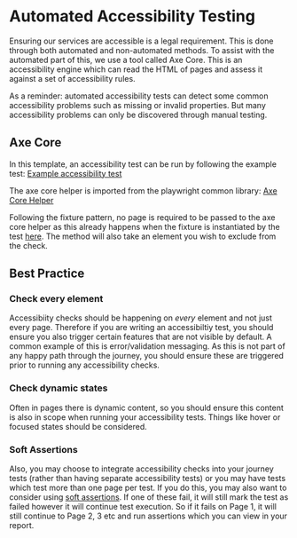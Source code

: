 # Automated Accessibility Testing

Ensuring our services are accessible is a legal requirement. This is done through both automated and non-automated methods. To assist with the automated part of this, we use a tool called Axe Core. This is an accessibility engine which can read the HTML of pages and assess it against a set of accessibility rules.

As a reminder: automated accessibility tests can detect some common accessibility problems such as missing or invalid properties. But many accessibility problems can only be discovered through manual testing.

## Axe Core

In this template, an accessibility test can be run by following the example test:
[Example accessibility test](https://github.com/hmcts/tcoe-playwright-example/blob/master/playwright-e2e/tests/accessibility-example-test.spec.ts)

The axe core helper is imported from the playwright common library:
[Axe Core Helper](https://github.com/hmcts/playwright-common/blob/master/src/utils/axe.utils.ts)

Following the fixture pattern, no page is required to be passed to the axe core helper as this already happens when the fixture is instantiated by the test [here](https://github.com/hmcts/tcoe-playwright-example/blob/master/playwright-e2e/utils/utils.fixtures.ts#L38). The method will also take an element you wish to exclude from the check.

## Best Practice

### Check every element

Accessibiity checks should be happening on _every_ element and not just every page. Therefore if you are writing an accessibiltiy test, you should ensure you also trigger certain features that are not visible by default. A common example of this is error/validation messaging. As this is not part of any happy path through the journey, you should ensure these are triggered prior to running any accessibility checks.

### Check dynamic states

Often in pages there is dynamic content, so you should ensure this content is also in scope when running your accessibility tests. Things like hover or focused states should be considered.

### Soft Assertions

Also, you may choose to integrate accessibility checks into your journey tests (rather than having separate accessibility tests) or you may have tests which test more than one page per test. If you do this, you may also want to consider using [soft assertions](https://playwright.dev/docs/test-assertions#soft-assertions). If one of these fail, it will still mark the test as failed however it will continue test execution. So if it fails on Page 1, it will still continue to Page 2, 3 etc and run assertions which you can view in your report.
